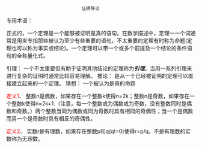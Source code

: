 
            					证明导论

专用术语：

​    正式的，一个定理是一个能够被证明是真的语句。在数学描述中，定理一一个词通常是用来专指那些被认为至少有些重要的语句。不太重要的定理有时称为命题(定理也可以称为事实或结论)。一个定理可以带一个或多个前提及一个结论的条件语句的全称量化式。



引理：
        一个不太重要但有助于证明其他结论的定理称为***引理***。当用一系列引理来进行复杂的证明时通常比较容易理解。
推论：
        是从一个已经被证明的定理可以直接建立起来的一个定理。
猜想：
        一个被认为是真的命题

<font color=red>定义1</font>、
    整数n是偶数，如果存在一个整数k使得n=2k；整数n是奇数，如果存在一个整数k使得n=2k+1.（注意，每一个整数或为偶数或为奇数，没有整数同时是偶数和奇数。）两个整数当同为偶数或同为奇数时具有相同的奇偶性；当一个是偶数而另一个是奇数时具有相反的奇偶性。

<font color=red>定义2</font>、
    实数r是有理数，如果存在整数p和q(q!=0)使得r=p/q。不是有理数的实数称为无理数。

